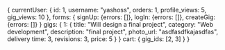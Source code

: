 {
  currentUser: {
    id: 1,
    username: "yashoss",
    orders: 1,
    profile_views: 5,
    gig_views: 10
  },
  forms: {
    signUp: {errors: []},
    logIn: {errors: []},
    createGig: {errors: []}
  }
  gigs: {
    1: {
      title: "Will design a final project",
      category: "Web development",
      description: "final project",
      photo_url: "asdfasdfkajasdfas",
      delivery time: 3,
      revisions: 3,
      price: 5
    }
  }
  cart: {
    gig_ids: [2, 3]
  }
}
